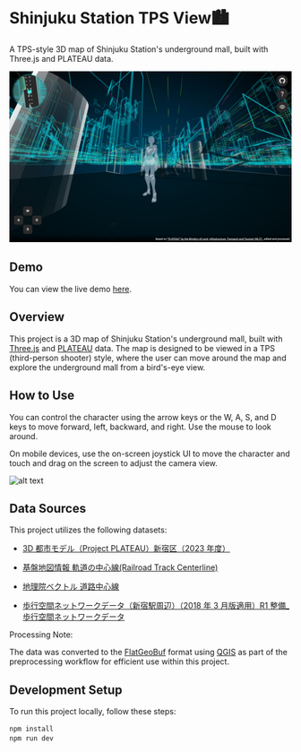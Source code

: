 # Shinjuku Station TPS View🏙️

A TPS-style 3D map of Shinjuku Station's underground mall, built with Three.js and PLATEAU data.

![alt text](image.jpg)

## Demo

You can view the live demo [here](https://satoshi7190.github.io/three-plateau-tps/).

## Overview

This project is a 3D map of Shinjuku Station's underground mall, built with [Three.js](https://threejs.org/) and [PLATEAU](https://www.mlit.go.jp/plateau/) data. The map is designed to be viewed in a TPS (third-person shooter) style, where the user can move around the map and explore the underground mall from a bird's-eye view.

## How to Use

You can control the character using the arrow keys or the W, A, S, and D keys to move forward, left, backward, and right. Use the mouse to look around.

On mobile devices, use the on-screen joystick UI to move the character and touch and drag on the screen to adjust the camera view.

![alt text](image.gif)

## Data Sources

This project utilizes the following datasets:

- [3D 都市モデル（Project PLATEAU）新宿区（2023 年度）](https://www.geospatial.jp/ckan/dataset/plateau-13104-shinjuku-ku-2023)

- [基盤地図情報 軌道の中心線(Railroad Track Centerline)](https://fgd.gsi.go.jp/download/menu.php)

- [地理院ベクトル 道路中心線](https://github.com/gsi-cyberjapan/experimental_rdcl?tab=readme-ov-file)

- [歩行空間ネットワークデータ（新宿駅周辺）（2018 年 3 月版適用）R1 整備\_歩行空間ネットワークデータ](https://www.hokoukukan.go.jp/metadata/resource/251)

Processing Note:

The data was converted to the [FlatGeoBuf](https://flatgeobuf.org/) format using [QGIS](https://www.qgis.org/) as part of the preprocessing workflow for efficient use within this project.

## Development Setup

To run this project locally, follow these steps:

```sh
npm install
npm run dev
```

